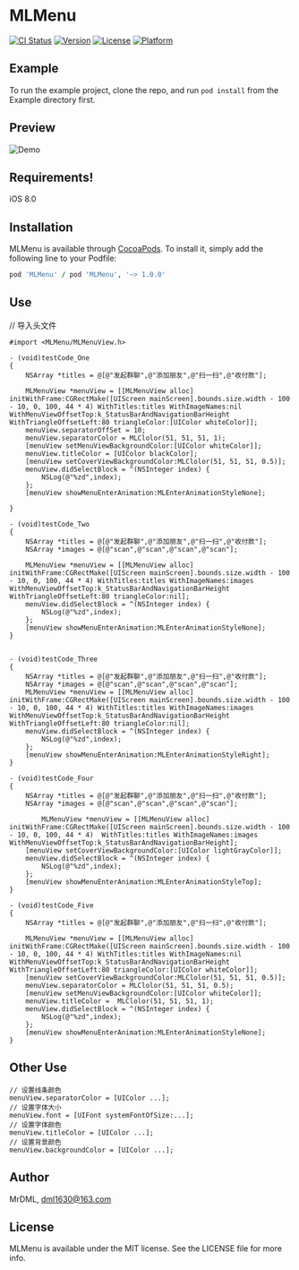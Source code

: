 # MLMenu

[![CI Status](http://img.shields.io/travis/MrDML/MLMenu.svg?style=flat)](https://travis-ci.org/MrDML/MLMenu)
[![Version](https://img.shields.io/cocoapods/v/MLMenu.svg?style=flat)](http://cocoapods.org/pods/MLMenu)
[![License](https://img.shields.io/cocoapods/l/MLMenu.svg?style=flat)](http://cocoapods.org/pods/MLMenu)
[![Platform](https://img.shields.io/cocoapods/p/MLMenu.svg?style=flat)](http://cocoapods.org/pods/MLMenu)

## Example

To run the example project, clone the repo, and run `pod install` from the Example directory first.

## Preview
![Demo](https://github.com/MrDML/MLMenu/blob/master/MLMenuGif.gif)

## Requirements!
iOS 8.0
## Installation

MLMenu is available through [CocoaPods](http://cocoapods.org). To install
it, simply add the following line to your Podfile:

```ruby
pod 'MLMenu' / pod 'MLMenu', '~> 1.0.0'
```
## Use
// 导入头文件
```````````
#import <MLMenu/MLMenuView.h>
```````````
```````````
- (void)testCode_One
{
    NSArray *titles = @[@"发起群聊",@"添加朋友",@"扫一扫",@"收付款"];
   
    MLMenuView *menuView = [[MLMenuView alloc] initWithFrame:CGRectMake([UIScreen mainScreen].bounds.size.width - 100 - 10, 0, 100, 44 * 4) WithTitles:titles WithImageNames:nil WithMenuViewOffsetTop:k_StatusBarAndNavigationBarHeight WithTriangleOffsetLeft:80 triangleColor:[UIColor whiteColor]];
    menuView.separatorOffSet = 10;
    menuView.separatorColor = MLClolor(51, 51, 51, 1);
    [menuView setMenuViewBackgroundColor:[UIColor whiteColor]];
    menuView.titleColor = [UIColor blackColor];
    [menuView setCoverViewBackgroundColor:MLClolor(51, 51, 51, 0.5)];
    menuView.didSelectBlock = ^(NSInteger index) {
        NSLog(@"%zd",index);
    };
    [menuView showMenuEnterAnimation:MLEnterAnimationStyleNone];
    
}

- (void)testCode_Two
{
    NSArray *titles = @[@"发起群聊",@"添加朋友",@"扫一扫",@"收付款"];
    NSArray *images = @[@"scan",@"scan",@"scan",@"scan"];

    MLMenuView *menuView = [[MLMenuView alloc] initWithFrame:CGRectMake([UIScreen mainScreen].bounds.size.width - 100 - 10, 0, 100, 44 * 4) WithTitles:titles WithImageNames:images WithMenuViewOffsetTop:k_StatusBarAndNavigationBarHeight WithTriangleOffsetLeft:80 triangleColor:nil];
    menuView.didSelectBlock = ^(NSInteger index) {
        NSLog(@"%zd",index);
    };
    [menuView showMenuEnterAnimation:MLEnterAnimationStyleNone];
}


- (void)testCode_Three
{
    NSArray *titles = @[@"发起群聊",@"添加朋友",@"扫一扫",@"收付款"];
    NSArray *images = @[@"scan",@"scan",@"scan",@"scan"];
    MLMenuView *menuView = [[MLMenuView alloc] initWithFrame:CGRectMake([UIScreen mainScreen].bounds.size.width - 100 - 10, 0, 100, 44 * 4) WithTitles:titles WithImageNames:images WithMenuViewOffsetTop:k_StatusBarAndNavigationBarHeight WithTriangleOffsetLeft:80 triangleColor:nil];
    menuView.didSelectBlock = ^(NSInteger index) {
        NSLog(@"%zd",index);
    };
    [menuView showMenuEnterAnimation:MLEnterAnimationStyleRight];
}

- (void)testCode_Four
{
    NSArray *titles = @[@"发起群聊",@"添加朋友",@"扫一扫",@"收付款"];
    NSArray *images = @[@"scan",@"scan",@"scan",@"scan"];
    
        MLMenuView *menuView = [[MLMenuView alloc] initWithFrame:CGRectMake([UIScreen mainScreen].bounds.size.width - 100 - 10, 0, 100, 44 * 4)  WithTitles:titles WithImageNames:images WithMenuViewOffsetTop:k_StatusBarAndNavigationBarHeight];
    [menuView setCoverViewBackgroundColor:[UIColor lightGrayColor]];
    menuView.didSelectBlock = ^(NSInteger index) {
        NSLog(@"%zd",index);
    };
    [menuView showMenuEnterAnimation:MLEnterAnimationStyleTop];
}

- (void)testCode_Five
{
    NSArray *titles = @[@"发起群聊",@"添加朋友",@"扫一扫",@"收付款"];

    MLMenuView *menuView = [[MLMenuView alloc] initWithFrame:CGRectMake([UIScreen mainScreen].bounds.size.width - 100 - 10, 0, 100, 44 * 4) WithTitles:titles WithImageNames:nil WithMenuViewOffsetTop:k_StatusBarAndNavigationBarHeight WithTriangleOffsetLeft:80 triangleColor:[UIColor whiteColor]];
    [menuView setCoverViewBackgroundColor:MLClolor(51, 51, 51, 0.5)];
    menuView.separatorColor = MLClolor(51, 51, 51, 0.5);
    [menuView setMenuViewBackgroundColor:[UIColor whiteColor]];
    menuView.titleColor =  MLClolor(51, 51, 51, 1);
    menuView.didSelectBlock = ^(NSInteger index) {
        NSLog(@"%zd",index);
    };
    [menuView showMenuEnterAnimation:MLEnterAnimationStyleNone];
}
```````````

## Other Use

`````
// 设置线条颜色
menuView.separatorColor = [UIColor ...];
// 设置字体大小
menuView.font = [UIFont systemFontOfSize:...];
// 设置字体颜色
menuView.titleColor = [UIColor ...];
// 设置背景颜色
menuView.backgroundColor = [UIColor ...];

`````

## Author

MrDML, dml1630@163.com

## License

MLMenu is available under the MIT license. See the LICENSE file for more info.

